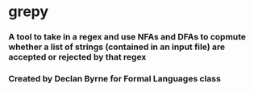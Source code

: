 # grepy
### A tool to take in a regex and use NFAs and DFAs to copmute whether a list of strings (contained in an input file) are accepted or rejected by that regex
### Created by Declan Byrne for Formal Languages class
